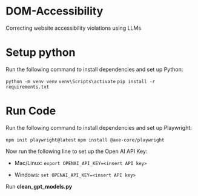 # DOM-Accessibility
Correcting website accessibility violations using LLMs

# Setup python
Run the following command to install dependencies and set up Python:

`python -m venv venv`
`venv\Scripts\activate`
`pip install -r requirements.txt`

# Run Code
Run the following command to install dependencies and set up Playwright:

`npm init playwright@latest`
`npm install @axe-core/playwright`

Now run the following line to set up the Open AI API Key:

* Mac/Linux:
```export OPENAI_API_KEY=<insert API key>```

* Windows:
```set OPENAI_API_KEY=<insert API key>```

Run **clean_gpt_models.py**
